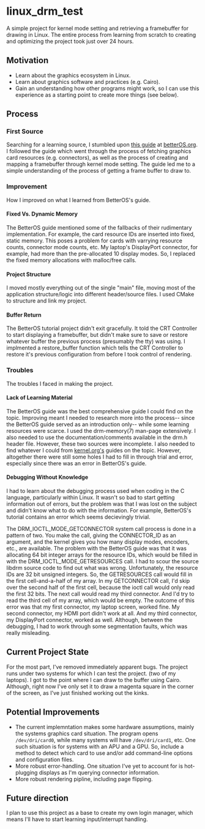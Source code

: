 # linux_drm_test

A simple project for kernel mode setting and retrieving a framebuffer for drawing in Linux. The entire process from learning from scratch to creating and optimizing the project took just over 24 hours.

## Motivation  
* Learn about the graphics ecosystem in Linux.
* Learn about graphics software and practices (e.g. Cairo).
* Gain an understanding how other programs might work, so I can use this experience as a starting point to create more things (see below).

## Process  

### First Source    
Searching for a learning source, I stumbled upon [this guide](http://betteros.org/tut/graphics1.php#dumb) at [betterOS.org](betterOS.org). I followed the guide which went through the process of fetching graphics card resources (e.g. connectors), as well as the process of creating and mapping a framebuffer through kernel mode setting. The guide led me to a simple understanding of the process of getting a frame buffer to draw to.   

### Improvement  
How I improved on what I learned from BetterOS's guide.

#### Fixed Vs. Dynamic Memory    
The BetterOS guide mentioned some of the fallbacks of their rudimentary implementation. For example, the card resource IDs are inserted into fixed, static memory. This poses a problem for cards with varrying resource counts, connector mode counts, etc. My laptop's DisplayPort connector, for example, had more than the pre-allocated 10 display modes. So, I replaced the fixed memory allocations with malloc/free calls.

#### Project Structure    
I moved mostly everything out of the single "main" file, moving most of the application structure/logic into different header/source files. I used CMake to structure and link my project.

#### Buffer Return    
The BetterOS tutorial project didn't exit gracefully. It told the CRT Controller to start displaying a framebuffer, but didn't make sure to save or restore whatever buffer the previous process (presumably the tty) was using. I implmented a restore_buffer function which tells the CRT Controller to restore it's previous configuration from before I took control of rendering.

### Troubles    
The troubles I faced in making the project.

#### Lack of Learning Material  
The BetterOS guide was the best comprehensive guide I could find on the topic. Improving meant I needed to research more into the process-- since the BetterOS guide served as an introduction only-- while some learning resources were scarce. I used the drm-memory(7) man-page extensively. I also needed to use the documentation/comments available in the drm.h header file. However, these two sources were incomplete. I also needed to find whatever I could from [kernel.org's](https://kernel.org) guides on the topic. However, altogether there were still some holes I had to fill in through trial and error, especially since there was an error in BetterOS's guide. 

#### Debugging Without Knowledge    
I had to learn about the debugging process used when coding in the C language, particularly within Linux. It wasn't so bad to start getting information out of errors, but the problem was that I was lost on the subject and didn't know what to do with the information. For example, BetterOS's tutorial contains an error which seems decievingly trivial.  

The DRM_IOCTL_MODE_GETCONNECTOR system call process is done in a pattern of two. You make the call, giving the CONNECTOR_ID as an argument, and the kernel gives you how many display modes, encoders, etc., are available. The problem with the BetterOS guide was that it was allocating 64 bit integer arrays for the resource IDs, which would be filled in with the DRM_IOCTL_MODE_GETRESOURCES call. I had to scour the source libdrm source code to find out what was wrong. Unfortunately, the resource IDs are 32 bit unsigned integers. So, the GETRESOURCES call would fill in the first cell-and-a-half of my array. In my GETCONNECTOR call, I'd skip over the second half of the first cell, because the ioctl call would only read the first 32 bits. The next call would read my third connector. And I'd try to read the third cell of my array, which would be empty. The outcome of this error was that my first connector, my laptop screen, worked fine. My second connector, my HDMI port didn't work at all. And my third connector, my DisplayPort connector, worked as well. Although, between the debugging, I had to work through some segmentation faults, which was really misleading.

## Current Project State    
For the most part, I've removed immediately apparent bugs. The project runs under two systems for which I can test the project. (two of my laptops). I got to the point where I can draw to the buffer using Cairo. Although, right now I've only set it to draw a magenta square in the corner of the screen, as I've just finished working out the kinks. 

## Potential Improvements    
* The current implemntation makes some hardware assumptions, mainly the systems graphics card situation. The program opens `/dev/dri/card0`, while many systems will have `/dev/dri/card1`, etc. One such situation is for systems with an APU and a GPU. So, include a method to detect which card to use and/or add command-line options and configuration files.
* More robust error-handling. One situation I've yet to account for is hot-plugging displays as I'm querying connector information. 
* More robust rendering pipline, including page flipping.

## Future direction    
I plan to use this project as a base to create my own login manager, which means I'll have to start learning input/interrupt handling.

